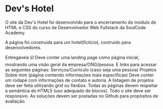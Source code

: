 # Dev's Hotel

O site da Dev's Hotel foi desenvolvido para o encerramento do módulo de HTML e CSS do curso de Desenvolvedor Web Fullstack da SoulCode Academy.

A página foi construida para um hotel(fictício), contruido para desenvolvedores.



Entregáveis ☑️
 Deve conter uma landing page como página inicial, mostrando uma visão geral da empresa/ONG/pessoa. E links para acessar as seguintes páginas:
 Serviços/Currículo (caso seja uma pessoa)
 Projetos
 Sobre mim (página contendo informações mais específicas)
 Deve conter um rodapé com informações de contato e autoria.
 A listagem de projetos deve ser feita utilizando grid ou flexbox.
 Todas as páginas devem respeitar a semântica do HTML5 (uso adequado de blocos).
 Todo o site deve ser responsivo.
 As soluções devem ser postadas no Github para propósitos de avaliação.
